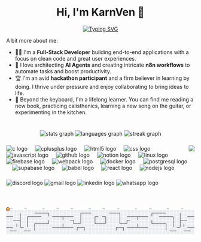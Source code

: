 <h1 align="center">Hi, I'm KarnVen 👋</h1>

<p align="center">
  <a href="https://git.io/typing-svg">
    <img src="https://readme-typing-svg.demolab.com?font=Fira+Code&weight=700&size=25&duration=4000&pause=1000&color=3398DB&center=true&vCenter=true&width=435&lines=T-Shaped+Full-Stack+Developer;AI+%26+Automation+Enthusiast;Creative+Problem+Solver;Hackathon+Enthusiast" alt="Typing SVG" />
  </a>
</p>

A bit more about me:

* 👨‍💻 I'm a **Full-Stack Developer** building end-to-end applications with a focus on clean code and great user experiences.
* 🤖 I love architecting **AI Agents** and creating intricate **n8n workflows** to automate tasks and boost productivity.
* 🏆 I'm an avid **hackathon participant** and a firm believer in learning by doing. I thrive under pressure and enjoy collaborating to bring ideas to life.
* 🌱 Beyond the keyboard, I'm a lifelong learner. You can find me reading a new book, practicing calisthenics, learning a new song on the guitar, or experimenting in the kitchen.
###

<br clear="both">

<div align="center">
  <img src="https://github-readme-stats.vercel.app/api?username=karnVen&hide_title=false&hide_rank=false&show_icons=true&include_all_commits=true&count_private=true&disable_animations=false&theme=radical&locale=en&hide_border=false" height="160" alt="stats graph"  />
  <img src="https://github-readme-stats.vercel.app/api/top-langs?username=karnVen&locale=en&hide_title=false&layout=compact&card_width=320&langs_count=5&theme=radical&hide_border=false&custom_title=Code%20in%20Common" height="160" alt="languages graph"  />
  <img src="https://streak-stats.demolab.com?user=karnVen&locale=en&mode=daily&theme=radical&hide_border=false&border_radius=5" height="150" alt="streak graph"  />
</div>

###

<img align="right" height="160" src="https://media1.giphy.com/media/v1.Y2lkPTc5MGI3NjExdW0zMXk3bTNiY3dleXBhbGZyMWlzcWZhaHU0eWllaHZqeWFpbnFhciZlcD12MV9pbnRlcm5hbF9naWZfYnlfaWQmY3Q9Zw/ubLIcHvitTa36/giphy.gif"  />

###

<div align="left">
  <img src="https://cdn.simpleicons.org/c/A8B9CC" height="30" alt="c logo"  />
  <img width="12" />
  <img src="https://cdn.simpleicons.org/c++/00599C" height="30" alt="cplusplus logo"  />
  <img width="12" />
  <img src="https://cdn.simpleicons.org/html5/E34F26" height="30" alt="html5 logo"  />
  <img width="12" />
  <img src="https://cdn.jsdelivr.net/gh/devicons/devicon/icons/css3/css3-original.svg" height="30" alt="css logo"  />
  <img width="12" />
  <img src="https://cdn.simpleicons.org/javascript/F7DF1E" height="30" alt="javascript logo"  />
  <img width="12" />
  <img src="https://skillicons.dev/icons?i=github" height="30" alt="github logo"  />
  <img width="12" />
  <img src="https://cdn.jsdelivr.net/gh/devicons/devicon/icons/notion/notion-original.svg" height="30" alt="notion logo"  />
  <img width="12" />
  <img src="https://cdn.simpleicons.org/linux/FCC624" height="30" alt="linux logo"  />
  <img width="12" />
  <img src="https://cdn.jsdelivr.net/gh/devicons/devicon/icons/firebase/firebase-plain.svg" height="30" alt="firebase logo"  />
  <img width="12" />
  <img src="https://cdn.simpleicons.org/webpack/8DD6F9" height="30" alt="webpack logo"  />
  <img width="12" />
  <img src="https://cdn.jsdelivr.net/gh/devicons/devicon/icons/docker/docker-original.svg" height="30" alt="docker logo"  />
  <img width="12" />
  <img src="https://cdn.simpleicons.org/postgresql/4169E1" height="30" alt="postgresql logo"  />
  <img width="12" />
  <img src="https://cdn.simpleicons.org/supabase/3ECF8E" height="30" alt="supabase logo"  />
  <img width="12" />
  <img src="https://cdn.simpleicons.org/babel/F9DC3E" height="30" alt="babel logo"  />
  <img width="12" />
  <img src="https://cdn.simpleicons.org/react/61DAFB" height="30" alt="react logo"  />
  <img width="12" />
  <img src="https://cdn.simpleicons.org/nodedotjs/339933" height="30" alt="nodejs logo"  />
</div>

###

<div align="left">
  <img src="https://img.shields.io/static/v1?message=Discord&logo=discord&label=&color=7289DA&logoColor=white&labelColor=&style=for-the-badge" height="35" alt="discord logo"  />
  <img src="https://img.shields.io/static/v1?message=Gmail&logo=gmail&label=&color=D14836&logoColor=white&labelColor=&style=for-the-badge" height="35" alt="gmail logo"  />
  <img src="https://img.shields.io/static/v1?message=LinkedIn&logo=linkedin&label=&color=0077B5&logoColor=white&labelColor=&style=for-the-badge" height="35" alt="linkedin logo"  />
  <img src="https://img.shields.io/static/v1?message=Whatsapp&logo=whatsapp&label=&color=25D366&logoColor=white&labelColor=&style=for-the-badge" height="35" alt="whatsapp logo"  />
</div>
<br>

###
<br>
<picture>
  <source media="(prefers-color-scheme: dark)" srcset="https://raw.githubusercontent.com/karnVen/karnVen/output/pacman-contribution-graph-dark.svg">
  <source media="(prefers-color-scheme: light)" srcset="https://raw.githubusercontent.com/karnVen/karnVen/output/pacman-contribution-graph.svg">
  <img alt="pacman contribution graph" src="https://raw.githubusercontent.com/karnVen/karnVen/output/pacman-contribution-graph.svg">
</picture>

###
